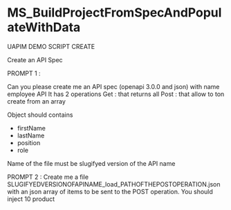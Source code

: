 # MS_BuildProjectFromSpecAndPopulateWithData



UAPIM DEMO SCRIPT CREATE 

Create an API Spec


PROMPT 1 : 

Can you please create me an API spec (openapi 3.0.0 and json) with name employee API
It has 2 operations 
Get : that returns all
Post : that allow to ton create from an array

Object should contains
- firstName 
- lastName
- position
- role

Name of the file must be  slugifyed version of the API name




PROMPT 2 : 
Create me a file SLUGIFYEDVERSIONOFAPINAME_load_PATHOFTHEPOSTOPERATION.json with an json array of items to be sent to the POST operation.
You should inject 10 product

